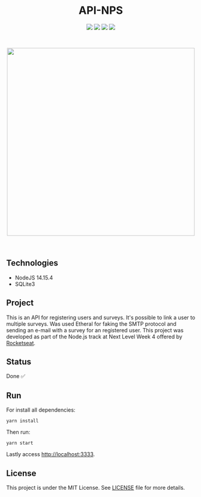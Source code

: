 <h1 align="center">
    API-NPS
</h1>

<p align="center">
    <img src="https://img.shields.io/github/license/isabellanunes/api-nps?style=flat-square" />
    <img src="https://img.shields.io/github/languages/count/isabellanunes/api-nps?style=flat-square" />
    <img src="https://img.shields.io/github/repo-size/isabellanunes/api-nps?style=flat-square" />
    <img src="https://img.shields.io/github/last-commit/isabellanunes/api-nps?style=flat-square" />
</p>

<br />

<p align="center">
    <img src=".readme/screenshot.png" width="500px" />
</p>

<br />

## Technologies
- NodeJS 14.15.4
- SQLite3

## Project
This is an API for registering users and surveys. It's possible to link a user to multiple surveys. Was used Etheral for faking the SMTP protocol and sending an e-mail with a survey for an registered user. This project was developed as part of the Node.js track at Next Level Week 4 offered by [Rocketseat](https://rocketseat.com.br/).

## Status
Done ✅

## Run
For install all dependencies:

```
yarn install
```

Then run:

```
yarn start
```

Lastly access [http://localhost:3333](http://localhost:3333).

## License
This project is under the MIT License. See [LICENSE](/LICENSE.md) file for more details.